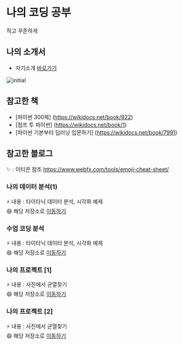 # 나의 코딩 공부
  
  작고 꾸준하게
  
 ## 나의 소개서
 * 자기소개 [바로가기](https://hyun50.github.io/devportfolio/)
  
![initial](https://user-images.githubusercontent.com/112919014/194450128-fea4d7b1-32b0-4bb5-9bbc-34ca0199c37a.jpg)
## 참고한 책

 * [파이썬 300제] (https://wikidocs.net/book/922)<br>
 * [점프 투 파이썬] (https://wikidocs.net/book/1)<br>
 * [파이썬 기본부터 딥러닝 입문하기] (https://wikidocs.net/book/7991)<br>

## 참고한 블로그
:sparkles: : 이티콘 참조
 https://www.webfx.com/tools/emoji-cheat-sheet/ 


### 나의 데이터 분석(1)
⚡ 내용 : 타이타닉 데이터 분석, 시각화 예제 <br>
😄 해당 저장소로 [이동하기](https://github.com/hyun50/MyDataAna) 

### 수업 코딩 분석
⚡ 내용 : 타이타닉 데이터 분석, 시각화 예제 <br>
😄 해당 저장소로 [이동하기](https://github.com/hyun50/MyDataAna) 

### 나의 프로젝트 [1]
⚡ 내용 : 사진에서 균열찾기 <br>
😄 해당 저장소로 [이동하기](https://github.com/hyun50/Homework) 

### 나의 프로젝트 [2]
⚡ 내용 : 사진에서 균열찾기 <br>
😄 해당 저장소로 [이동하기](https://github.com/hyun50/Homework) 

<!--
**hyun50/hyun50** is a ✨ _special_ ✨ repository because its `README.md` (this file) appears on your GitHub profile.

Here are some ideas to get you started:

- 🔭 I’m currently working on ...
- 🌱 I’m currently learning ...
- 👯 I’m looking to collaborate on ...
- 🤔 I’m looking for help with ...
- 💬 Ask me about ...
- 📫 How to reach me: ...
- 😄 Pronouns: ...
- ⚡ Fun fact: ...

"#" 글자크리를 나타낸다.
"# ~####" "#"이 가장 큰 글씨이다.

 [내용](링크) : 연결되는 페이지가 나타난다.

-->
